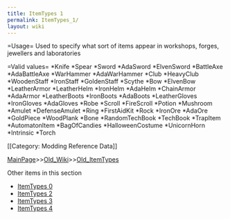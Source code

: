 ```yaml
---
title: ItemTypes 1
permalink: ItemTypes_1/
layout: wiki
---
```

=Usage=
Used to specify what sort of items appear in workshops, forges, jewellers and laboratories

=Valid values=
*Knife
*Spear
*Sword
*AdaSword
*ElvenSword
*BattleAxe
*AdaBattleAxe
*WarHammer
*AdaWarHammer
*Club
*HeavyClub
*WoodenStaff
*IronStaff
*GoldenStaff
*Scythe
*Bow
*ElvenBow
*LeatherArmor
*LeatherHelm
*IronHelm
*AdaHelm
*ChainArmor
*AdaArmor
*LeatherBoots
*IronBoots
*AdaBoots
*LeatherGloves
*IronGloves
*AdaGloves
*Robe
*Scroll
*FireScroll
*Potion
*Mushroom
*Amulet
*DefenseAmulet
*Ring
*FirstAidKit
*Rock
*IronOre
*AdaOre
*GoldPiece
*WoodPlank
*Bone
*RandomTechBook
*TechBook
*TrapItem
*AutomatonItem
*BagOfCandies
*HalloweenCostume
*UnicornHorn
*Intrinsic
*Torch

[[Category: Modding Reference Data]]

[MainPage](/keeperrl_wiki/ "wikilink")>>[Old_Wiki](/keeperrl_wiki/Old_Wiki "wikilink")>>[Old_ItemTypes](/keeperrl_wiki/Old_ItemTypes "wikilink")

Other items in this section
-    [ItemTypes 0](/keeperrl_wiki/ItemTypes_0 "wikilink")
-    [ItemTypes 2](/keeperrl_wiki/ItemTypes_2 "wikilink")
-    [ItemTypes 3](/keeperrl_wiki/ItemTypes_3 "wikilink")
-    [ItemTypes 4](/keeperrl_wiki/ItemTypes_4 "wikilink")
